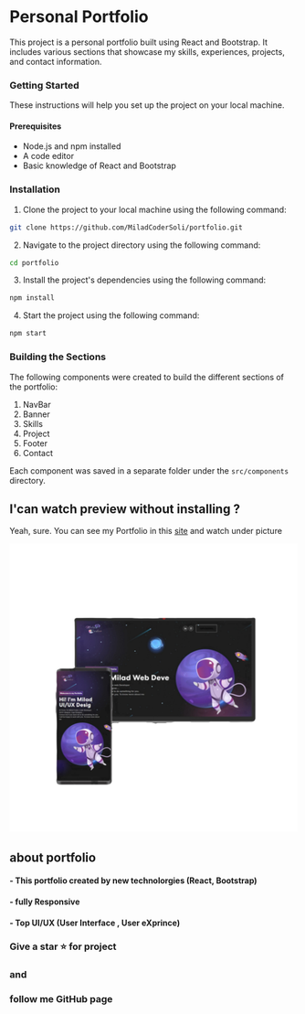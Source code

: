 # Personal Portfolio

This project is a personal portfolio built using React and Bootstrap. It includes various sections that showcase my skills, experiences, projects, and contact information.

### Getting Started

These instructions will help you set up the project on your local machine.

#### Prerequisites

+ Node.js and npm installed
+ A code editor
+ Basic knowledge of React and Bootstrap

### Installation

1. Clone the project to your local machine using the following command:

```bash
git clone https://github.com/MiladCoderSoli/portfolio.git
```

2. Navigate to the project directory using the following command:
```bash
cd portfolio
```

3. Install the project's dependencies using the following command:
```bash
npm install
```

4. Start the project using the following command:
```bash
npm start
```

### Building the Sections

The following components were created to build the different sections of the portfolio:

1. NavBar
2. Banner
3. Skills
4. Project
5. Footer
6. Contact

Each component was saved in a separate folder under the ```src/components``` directory.


## I'can watch preview without installing ?

Yeah, sure. You can see my Portfolio in this [site](https://miladportfolio.liara.run/) and watch under picture

<img  src="/src/assets/images/readmeImg.png" alt="preview" />


## about portfolio
#### -  This portfolio created by new technolorgies (React, Bootstrap)
#### -  fully Responsive
#### -  Top UI/UX (User Interface , User eXprince) 



### Give a star :star: for project 
### and
### follow me GitHub page 